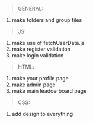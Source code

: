 >GENERAL:
1. make folders and group files
>JS:
1. make use of fetchUserData.js
2. make register validation
3. make login validation
>HTML:
1. make your profile page
2. make admin page
3. make main leadoerboard page
>CSS:
1. add design to everything
